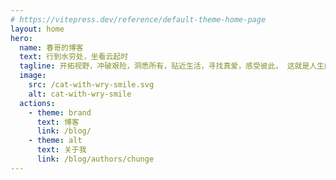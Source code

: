 ```yaml
---
# https://vitepress.dev/reference/default-theme-home-page
layout: home
hero:
  name: 春哥的博客
  text: 行到水穷处，坐看云起时
  tagline: 开拓视野，冲破艰险，洞悉所有，贴近生活，寻找真爱，感受彼此， 这就是人生的目的
  image:
    src: /cat-with-wry-smile.svg
    alt: cat-with-wry-smile
  actions:
    - theme: brand
      text: 博客
      link: /blog/
    - theme: alt
      text: 关于我
      link: /blog/authors/chunge
---
```




